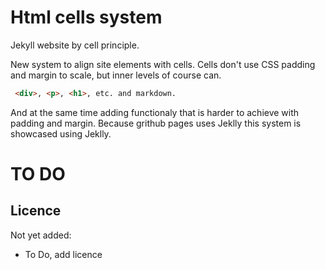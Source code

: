 # Html cells system

Jekyll website by cell principle.

 New system to align site elements with cells.
 Cells don't use CSS padding and margin to scale, but inner levels of course can. 
```HTML
 <div>, <p>, <h1>, etc. and markdown.
```
 And at the same time adding functionaly that is harder to achieve with padding and margin.
 Because grithub pages uses Jeklly this system is showcased using 
 Jeklly.

# TO DO

 ## Licence
 
 Not yet added: 
 
 - To Do, add licence
